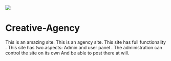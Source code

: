 ![](https://i.ibb.co/Jq3rcZv/Screenshot-2020-11-08-003755.png)
# Creative-Agency
This is an amazing site.  This is an agency site. This site has full functionality . This site has two aspects: Admin and user panel . The administration can control the site on its own And be able to post there at will.  
